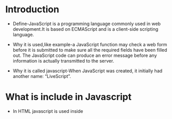 # Introduction
* Define-JavaScript is a programming language commonly used in web development.It is based on ECMAScript and is a client-side scripting language.

* Why it is used,like example-a JavaScript function may check a web form before it is submitted to make sure all the required fields have been filled out. The JavaScript code can produce an error message before any information is actually transmitted to the server.

* Why it is called javascript-When JavaScript was created, it initially had another name: “LiveScript”.

# What is include in Javascript
 * In HTML javascript is used inside <script> tag.
  
 * A JavaScript program is a list of programming statements.JavaScript statements are composed of:Values, Operators, Expressions, Keywords, and Comments.

 **Javascript variables** 
 * JavaScript variables are containers for storing data values.
 * ex:
  ```
  var x = 5;
  var y = 6;
  var z = x + y;
 ```
 **Javascript operators**
 
    * Assignment operator -+,=,....
    * Arithmetic operator -+,-,*,...
    * String operator- '+' operator to concate the strings.
    * Comparison operator - ==,>,<...
    * logical operator-&&,!,
    * Bitwise operator-&,~,..
 
 
 
 **Javascript datatypes**
  * There are two types of data types in JavaScript. Primitive data type and Non-primitive (reference) data type.
  * This are primitive datatypes.
    Types               | Description
    --------------------|----------------
    String	            |represents sequence of characters e.g. "helo"
    Number	            | represents numeric values e.g. 100
    Boolean             |	represents boolean value either false or true
    Undefined	          |represents undefined value
    Null	              |represents null i.e. no value at all
    
  **Javascript loops**
  
   * 1.while 
   
   * 2.for 
   
   * 3.do-while 
    
   * The while loop has the following syntax:
    
     ```
     while (condition)
     {
     // code
     // so-called "loop body"
     }
     ```
    
     
   * The do -while loop has syntax:
    
     ```
     do {
     // loop body
      }  while (condition)   
     ```
    
   * The for loop has syntax:
     
      ```
      for (begin; condition; step) {
      // ... loop body ...
      }  
      ```
   
   **Javascript  statements**
    
    * if-else
    
    * switch
    
  # Javascript functions
   **Interaction: alert, prompt, confirm**
   
    * ALERT=alert(" ");
    * It shows a message and waits for the user to press “OK”.
    
    * PROMPT=prompt("msg");
    * It shows a modal window with a text message, an input field for the visitor, and the buttons OK/Cancel.
    

    * CONFIRM= result=confirm(question);
    * The function confirm shows a modal window with a question and two buttons: OK and Cancel.
   
